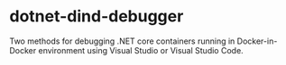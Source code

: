# dotnet-dind-debugger
Two methods for debugging .NET core containers running in Docker-in-Docker environment using Visual Studio or Visual Studio Code.   
